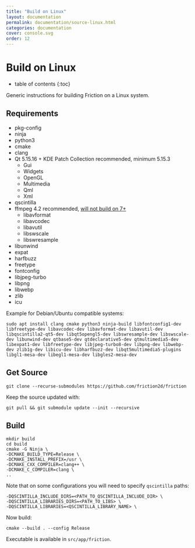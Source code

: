 ```yaml
---
title: "Build on Linux"
layout: documentation
permalink: documentation/source-linux.html
categories: documentation
cover: console.svg
order: 12
---
```


# Build on Linux

* table of contents
{:toc}

Generic instructions for building Friction on a Linux system.

## Requirements

* pkg-config
* ninja
* python3
* cmake
* clang
* Qt 5.15.16 + KDE Patch Collection recommended, minimum 5.15.3
    * Gui
    * Widgets
    * OpenGL
    * Multimedia
    * Qml
    * Xml
* qscintilla
* ffmpeg 4.2 recommended, [will not build on 7+](https://github.com/friction2d/friction/issues/135)
    * libavformat
    * libavcodec
    * libavutil
    * libswscale
    * libswresample
* libunwind
* expat
* harfbuzz
* freetype
* fontconfig
* libjpeg-turbo
* libpng
* libwebp
* zlib
* icu

Example for Debian/Ubuntu compatible systems:

```
sudo apt install clang cmake python3 ninja-build libfontconfig1-dev libfreetype-dev libavcodec-dev libavformat-dev libavutil-dev libqscintilla2-qt5-dev libqt5opengl5-dev libswresample-dev libswscale-dev libunwind-dev qtbase5-dev qtdeclarative5-dev qtmultimedia5-dev libexpat1-dev libfreetype-dev libjpeg-turbo8-dev libpng-dev libwebp-dev zlib1g-dev libicu-dev libharfbuzz-dev libqt5multimedia5-plugins libgl1-mesa-dev libegl1-mesa-dev libgles2-mesa-dev
```

## Get Source

```
git clone --recurse-submodules https://github.com/friction2d/friction
```

Keep the source updated with:

```
git pull && git submodule update --init --recursive
```

## Build

```shell
mkdir build
cd build
cmake -G Ninja \
-DCMAKE_BUILD_TYPE=Release \
-DCMAKE_INSTALL_PREFIX=/usr \
-DCMAKE_CXX_COMPILER=clang++ \
-DCMAKE_C_COMPILER=clang \
..
```

Note that on some configurations you will need to specify `qscintilla` paths:

```shell
-DQSCINTILLA_INCLUDE_DIRS=<PATH_TO_QSCINTILLA_INCLUDE_DIR> \
-DQSCINTILLA_LIBRARIES_DIRS=<PATH_TO_LIBS> \
-DQSCINTILLA_LIBRARIES=<QSCINTILLA_LIBRARY_NAME> \
```

Now build:

```
cmake --build . --config Release
```

Executable is available in `src/app/friction`.
